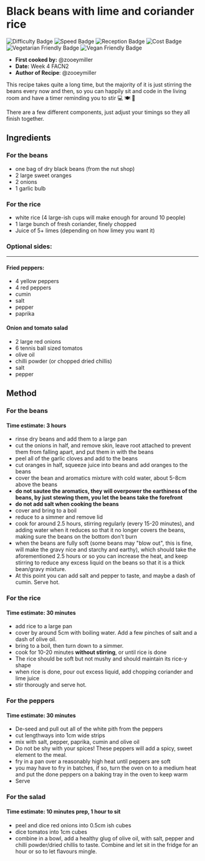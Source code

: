 # Black beans with lime and coriander rice
![Difficulty Badge](https://img.shields.io/badge/Difficulty-60%25-orange.svg)
![Speed Badge](https://img.shields.io/badge/Speed-3hr-red.svg)
![Reception Badge](https://img.shields.io/badge/Reception-Positive-green.svg)
![Cost Badge](https://img.shields.io/badge/Cost-Cheap-green.svg)
![Vegetarian Friendly Badge](https://img.shields.io/badge/Vegetarian-True-brightgreen.svg)
![Vegan Friendly Badge](https://img.shields.io/badge/Vegan-True-brightgreen.svg)

+ **First cooked by:** @zooeymiller
+ **Date:** Week 4 FACN2
+ **Author of Recipe**: @zooeymiller

This recipe takes quite a long time, but the majority of it is just stirring the beans every now and then, so you can happily sit and code in the living room and have a timer reminding you to stir :computer: :plate_with_cutlery: :tada:

There are a few different components, just adjust your timings so they all finish together.

## Ingredients

### For the beans
+ one bag of dry black beans (from the nut shop)
+ 2 large sweet oranges
+ 2 onions
+ 1 garlic bulb

### For the rice
+ white rice (4 large-ish cups will make enough for around 10 people)
+ 1 large bunch of fresh coriander, finely chopped
+ Juice of 5+ limes (depending on how limey you want it)

### Optional sides:
------------------------------
#### Fried peppers:
+ 4 yellow peppers
+ 4 red peppers
+ cumin
+ salt
+ pepper
+ paprika

#### Onion and tomato salad
+ 2 large red onions
+ 6 tennis ball sized tomatos
+ olive oil
+ chilli powder (or chopped dried chillis)
+ salt
+ pepper

## Method

### For the beans
#### Time estimate: 3 hours
+ rinse dry beans and add them to a large pan
+ cut the onions in half, and remove skin, leave root attached to prevent them from falling apart, and put them in with the beans
+ peel all of the garlic cloves and add to the beans
+ cut oranges in half, squeeze juice into beans and add oranges to the beans
+ cover the bean and aromatics mixture with cold water, about 5-8cm above the beans
+ **do not sautee the aromatics, they will overpower the earthiness of the beans, by just stewing them, you let the beans take the forefront**
+ **do not add salt when cooking the beans**
+ cover and bring to a boil
+ reduce to a simmer and remove lid
+ cook for around 2.5 hours, stirring regularly (every 15-20 minutes), and adding water when it reduces so that it no longer covers the beans, making sure the beans on the bottom don't burn
+ when the beans are fully soft (some beans may "blow out", this is fine, will make the gravy nice and starchy and earthy), which should take the aforementioned 2.5 hours or so you can increase the heat, and keep stirring to reduce any excess liquid on the beans so that it is a thick bean/gravy mixture.
+ At this point you can add salt and pepper to taste, and maybe a dash of cumin. Serve hot.

### For the rice
#### Time estimate: 30 minutes
+ add rice to a large pan
+ cover by around 5cm with boiling water. Add a few pinches of salt and a dash of olive oil.
+ bring to a boil, then turn down to a simmer.
+ cook for 10-20 minutes **without stirring**, or until rice is done
+ The rice should be soft but not mushy and should maintain its rice-y shape
+ when rice is done, pour out excess liquid, add chopping coriander and lime juice
+ stir thorougly and serve hot.

### For the peppers
#### Time estimate: 30 minutes
+ De-seed and pull out all of the white pith from the peppers
+ cut lengthways into 1cm wide strips
+ mix with salt, pepper, paprika, cumin and olive oil
+ Do not be shy with your spices! These peppers will add a spicy, sweet element to the meal.
+ fry in a pan over a reasonably high heat until peppers are soft
+ you may have to fry in batches, if so, turn the oven on to a medium heat and put the done peppers on a baking tray in the oven to keep warm
+ Serve

### For the salad
#### Time estimate: 10 minutes prep, 1 hour to sit
+ peel and dice red onions into 0.5cm ish cubes
+ dice tomatos into 1cm cubes
+ combine in a bowl, add a healthy glug of olive oil, with salt, pepper and chilli powder/dried chillis to taste. Combine and let sit in the fridge for an hour or so to let flavours mingle.
